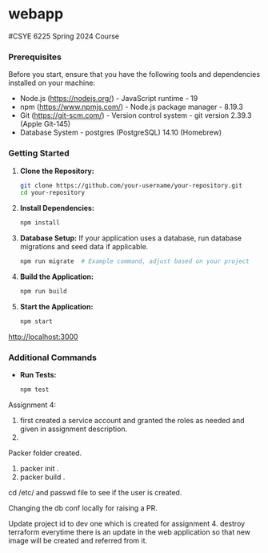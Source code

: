 # webapp
#CSYE 6225 Spring 2024 Course

### Prerequisites ###
Before you start, ensure that you have the following tools and dependencies installed on your machine:

- Node.js (https://nodejs.org/) - JavaScript runtime - 19
- npm (https://www.npmjs.com/) - Node.js package manager - 8.19.3
- Git (https://git-scm.com/) - Version control system - git version 2.39.3 (Apple Git-145)
- Database System - postgres (PostgreSQL) 14.10 (Homebrew)

### Getting Started

1. **Clone the Repository:**
   ```bash
   git clone https://github.com/your-username/your-repository.git
   cd your-repository
   ```

2. **Install Dependencies:**
   ```bash
   npm install
   ```
<!-- 
3. **Configure Environment Variables:**
   Create a `.env` file in the root of your project and set the necessary environment variables. Use a template or example `.env` file if provided. -->

3. **Database Setup:**
   If your application uses a database, run database migrations and seed data if applicable.
   ```bash
   npm run migrate  # Example command, adjust based on your project
   ```

4. **Build the Application:**
   ```bash
   npm run build
   ```

5. **Start the Application:**
   ```bash
   npm start
   ```

[http://localhost:3000](http://localhost:3000)

### Additional Commands

- **Run Tests:**
  ```bash
  npm test
  ```

<!-- - **Linting:**
  ```bash
  npm run lint
  ``` -->


Assignment 4:

1) first created a service account and granted the roles as needed and given in assignment description.
2) 

Packer folder created.
1) packer init .
2) packer build .

cd /etc/ and passwd file to see if the user is created.

Changing the db conf locally for raising a PR.

Update project id to dev one which is created for assignment 4.
destroy terraform everytime there is an update in the web application so that new image will be created and referred from it.
